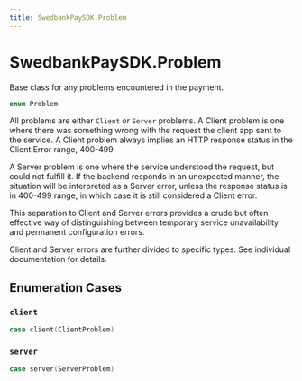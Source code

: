 ```yaml
---
title: SwedbankPaySDK.Problem
---
```

# SwedbankPaySDK.Problem

Base class for any problems encountered in the payment.

``` swift
enum Problem 
```

All problems are either `Client` or `Server` problems. A Client problem is one where there was something wrong with the request
the client app sent to the service. A Client problem always implies an HTTP response status in the Client Error range, 400-499.

A Server problem is one where the service understood the request, but could not fulfill it. If the backend responds in an unexpected
manner, the situation will be interpreted as a Server error, unless the response status is in 400-499 range, in which case it is still considered a
Client error.

This separation to Client and Server errors provides a crude but often effective way of distinguishing between temporary service unavailability
and permanent configuration errors.

Client and Server errors are further divided to specific types. See individual documentation for details.

## Enumeration Cases

### `client`

``` swift
case client(ClientProblem)
```

### `server`

``` swift
case server(ServerProblem)
```
